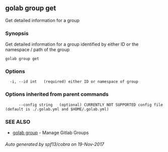 ## golab group get

Get detailed information for a group

### Synopsis


Get detailed information for a group identified by either ID or the namespace / path of the group

```
golab group get
```

### Options

```
  -i, --id int   (required) either ID or namespace of group
```

### Options inherited from parent commands

```
      --config string   (optional) CURRENTLY NOT SUPPORTED config file (default is ./.golab.yml and $HOME/.golab.yml)
```

### SEE ALSO
* [golab group](golab_group.md)	 - Manage Gitlab Groups

###### Auto generated by spf13/cobra on 19-Nov-2017
